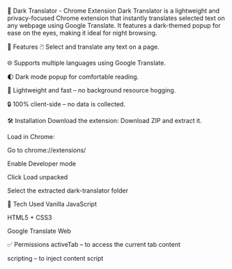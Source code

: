 
🌙 Dark Translator - Chrome Extension
Dark Translator is a lightweight and privacy-focused Chrome extension that instantly translates selected text on any webpage using Google Translate. It features a dark-themed popup for ease on the eyes, making it ideal for night browsing.

🚀 Features
🖱️ Select and translate any text on a page.

🌐 Supports multiple languages using Google Translate.

🌓 Dark mode popup for comfortable reading.

💨 Lightweight and fast – no background resource hogging.

🔒 100% client-side – no data is collected.

🛠 Installation
Download the extension:
Download ZIP and extract it.

Load in Chrome:

Go to chrome://extensions/

Enable Developer mode

Click Load unpacked

Select the extracted dark-translator folder


🧪 Tech Used
Vanilla JavaScript

HTML5 + CSS3

Google Translate Web

✅ Permissions
activeTab – to access the current tab content

scripting – to inject content script

